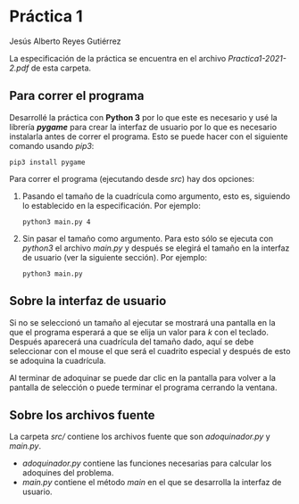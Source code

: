 # Práctica 1

Jesús Alberto Reyes Gutiérrez

La especificación de la práctica se encuentra en el archivo
_Practica1-2021-2.pdf_ de esta carpeta.

## Para correr el programa

Desarrollé la práctica con **Python 3** por lo que este es necesario y 
usé la librería _**pygame**_ para crear la interfaz de usuario por lo
que es necesario instalarla antes de correr el programa. Esto se puede
hacer con el siguiente comando usando _pip3_:

```
pip3 install pygame
```

Para correr el programa (ejecutando desde _src_) hay dos opciones:

1. Pasando el tamaño de la cuadrícula como argumento, esto es,
   siguiendo lo establecido en la especificación. Por ejemplo:
   
   ```
   python3 main.py 4
   ```
   
2. Sin pasar el tamaño como argumento. Para esto sólo se ejecuta con
   _python3_ el archivo _main.py_ y después se elegirá el tamaño en la 
   interfaz de usuario (ver la siguiente sección). Por ejemplo:
   
   ```
   python3 main.py
   ```

## Sobre la interfaz de usuario
Si no se seleccionó un tamaño al ejecutar se mostrará una pantalla en
la que el programa esperará a que se elija un valor para _k_ con el
teclado. Después aparecerá una cuadrícula del tamaño dado, aquí se debe
seleccionar con el mouse el que será el cuadrito especial y después de
esto se adoquina la cuadrícula.

Al terminar de adoquinar se puede dar clic en la pantalla para volver a
la pantalla de selección o puede terminar el programa cerrando la
ventana.

## Sobre los archivos fuente
La carpeta _src/_ contiene los archivos fuente que son _adoquinador.py_
y _main.py_.
* _adoquinador.py_ contiene las funciones necesarias para calcular
   los adoquines del problema.
* _main.py_ contiene el método _main_ en el que se desarrolla la
  interfaz de usuario.